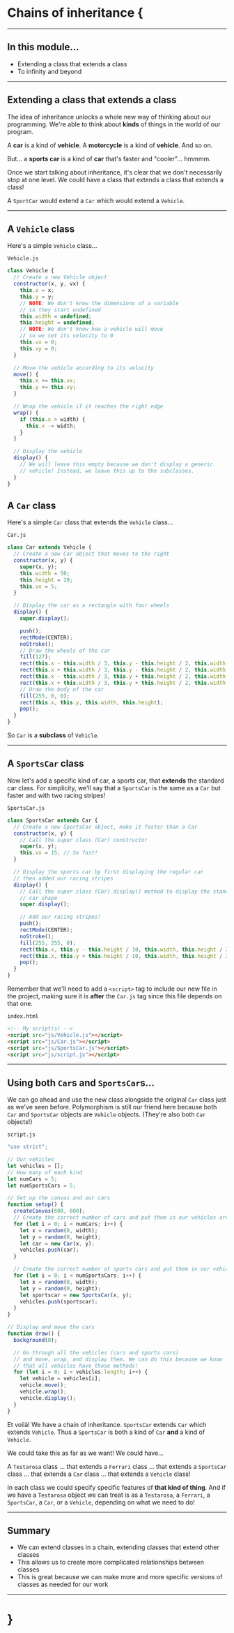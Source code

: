 # Chains of inheritance {

---

## In this module...

- Extending a class that extends a class
- To infinity and beyond

---

## Extending a class that extends a class

The idea of inheritance unlocks a whole new way of thinking about our programming. We're able to think about **kinds** of things in the world of our program.

A **car** is a kind of **vehicle**. A **motorcycle** is a kind of **vehicle**. And so on.

But... a **sports car** is a kind of **car** that's faster and "cooler"... hmmmm.

Once we start talking about inheritance, it's clear that we don't necessarily stop at one level. We could have a class that extends a class that extends a class!

A `SportCar` would extend a `Car` which would extend a `Vehicle`.

---

## A `Vehicle` class

Here's a simple `Vehicle` class...

`Vehicle.js`
```javascript
class Vehicle {
  // Create a new Vehicle object
  constructor(x, y, vx) {
    this.x = x;
    this.y = y;
    // NOTE: We don't know the dimensions of a variable
    // so they start undefined
    this.width = undefined;
    this.height = undefined;
    // NOTE: We don't know how a vehicle will move
    // so we set its velocity to 0
    this.vx = 0;
    this.vy = 0;
  }

  // Move the vehicle according to its velocity
  move() {
    this.x += this.vx;
    this.y += this.vy;
  }

  // Wrap the vehicle if it reaches the right edge
  wrap() {
    if (this.x > width) {
      this.x -= width;
    }
  }

  // Display the vehicle
  display() {
    // We will leave this empty because we don't display a generic
    // vehicle! Instead, we leave this up to the subclasses.
  }
}
```

## A `Car` class

Here's a simple `Car` class that extends the `Vehicle` class...

`Car.js`
```javascript
class Car extends Vehicle {
  // Create a new Car object that moves to the right
  constructor(x, y) {
    super(x, y);
    this.width = 50;
    this.height = 20;
    this.vx = 5;
  }

  // Display the car as a rectangle with four wheels
  display() {
    super.display();

    push();
    rectMode(CENTER);
    noStroke();
    // Draw the wheels of the car
    fill(127);
    rect(this.x - this.width / 3, this.y - this.height / 2, this.width / 4, this.height / 2);
    rect(this.x + this.width / 3, this.y - this.height / 2, this.width / 4, this.height / 2);
    rect(this.x - this.width / 3, this.y + this.height / 2, this.width / 4, this.height / 2);
    rect(this.x + this.width / 3, this.y + this.height / 2, this.width / 4, this.height / 2);
    // Draw the body of the car
    fill(255, 0, 0);
    rect(this.x, this.y, this.width, this.height);
    pop();
  }
}
```

So `Car` is a **subclass** of `Vehicle`.

---

## A `SportsCar` class

Now let's add a specific kind of car, a sports car, that **extends** the standard car class. For simplicity, we'll say that a `SportsCar` is the same as a `Car` but faster and with two racing stripes!

`SportsCar.js`
```javascript
class SportsCar extends Car {
  // Create a new SportsCar object, make it faster than a Car
  constructor(x, y) {
    // Call the super class (Car) constructor
    super(x, y);
    this.vx = 15; // So fast!
  }

  // Display the sports car by first displaying the regular car
  // then added our racing stripes
  display() {
    // Call the super class (Car) display() method to display the standard
    // car shape
    super.display();

    // Add our racing stripes!
    push();
    rectMode(CENTER);
    noStroke();
    fill(255, 255, 0);
    rect(this.x, this.y - this.height / 10, this.width, this.height / 20)
    rect(this.x, this.y + this.height / 10, this.width, this.height / 20)
    pop();
  }
}
```

Remember that we'll need to add a `<script>` tag to include our new file in the project, making sure it is **after** the `Car.js` tag since this file depends on that one.

`index.html`
```html
<!-- My script(s) -->
<script src="js/Vehicle.js"></script>
<script src="js/Car.js"></script>
<script src="js/SportsCar.js"></script>
<script src="js/script.js"></script>
```

---

## Using both `Car`s and `SportsCar`s...

We can go ahead and use the new class alongside the original `Car` class just as we've seen before. Polymorphism is still our friend here because both `Car` and `SportsCar` objects are `Vehicle` objects. (They're also both `Car` objects!)

`script.js`
```javascript
"use strict";

// Our vehicles
let vehicles = [];
// How many of each kind
let numCars = 5;
let numSportsCars = 5;

// Set up the canvas and our cars
function setup() {
  createCanvas(600, 600);
  // Create the correct number of cars and put them in our vehicles array
  for (let i = 0; i < numCars; i++) {
    let x = random(0, width);
    let y = random(0, height);
    let car = new Car(x, y);
    vehicles.push(car);
  }

  // Create the correct number of sports cars and put them in our vehicles array
  for (let i = 0; i < numSportsCars; i++) {
    let x = random(0, width);
    let y = random(0, height);
    let sportscar = new SportsCar(x, y);
    vehicles.push(sportscar);
  }
}

// Display and move the cars
function draw() {
  background(0);

  // Go through all the vehicles (cars and sports cars)
  // and move, wrap, and display them. We can do this because we know
  // that all vehicles have those methods!
  for (let i = 0; i < vehicles.length; i++) {
    let vehicle = vehicles[i];
    vehicle.move();
    vehicle.wrap();
    vehicle.display();
  }
}
```

Et voilà! We have a chain of inheritance. `SportsCar` extends `Car` which extends `Vehicle`. Thus a `SportsCar` is both a kind of `Car` **and** a kind of `Vehicle`.

We could take this as far as we want! We could have...

A `Testarosa` class
... that extends a `Ferrari` class
... that extends a `SportsCar` class
... that extends a `Car` class
... that extends a `Vehicle` class!

In each class we could specify specific features of **that kind of thing**. And if we have a `Testarosa` object we can treat is as a `Testarosa`, a `Ferrari`, a `SportsCar`, a `Car`, or a `Vehicle`, depending on what we need to do!

---

## Summary

- We can extend classes in a chain, extending classes that extend other classes
- This allows us to create more complicated relationships between classes
- This is great because we can make more and more specific versions of classes as needed for our work

---

# }

